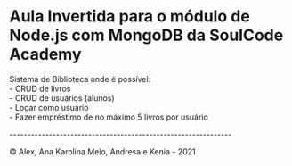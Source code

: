 <h1> Aula Invertida para o módulo de Node.js com MongoDB da SoulCode Academy</h1>
<p>Sistema de Biblioteca onde é possível:<br>
- CRUD de livros<br>
- CRUD de usuários (alunos)<br>
- Logar como usuário<br>
- Fazer empréstimo de no máximo 5 livros por usuário</p>

<p>-------------------------------------------------------------- </p>

<copyright> © Alex, Ana Karolina Melo, Andresa e Kenia  - 2021 </copyright>

